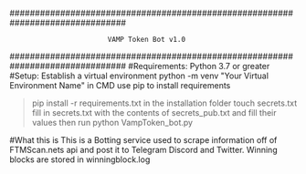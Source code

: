###############################################################################

                            VAMP Token Bot v1.0

###############################################################################
#Requirements:
Python 3.7 or greater
#Setup:
Establish a virtual environment
python -m venv "Your Virtual Environment Name"
in CMD use pip to install requirements
>pip install -r requirements.txt
in the installation folder
>touch secrets.txt
fill in secrets.txt with the contents of secrets_pub.txt and fill their values
then run
python VampToken_bot.py


#What this is
This is a Botting service used to scrape information off of FTMScan.nets api and post it to Telegram Discord and Twitter.
Winning blocks are stored in winningblock.log

